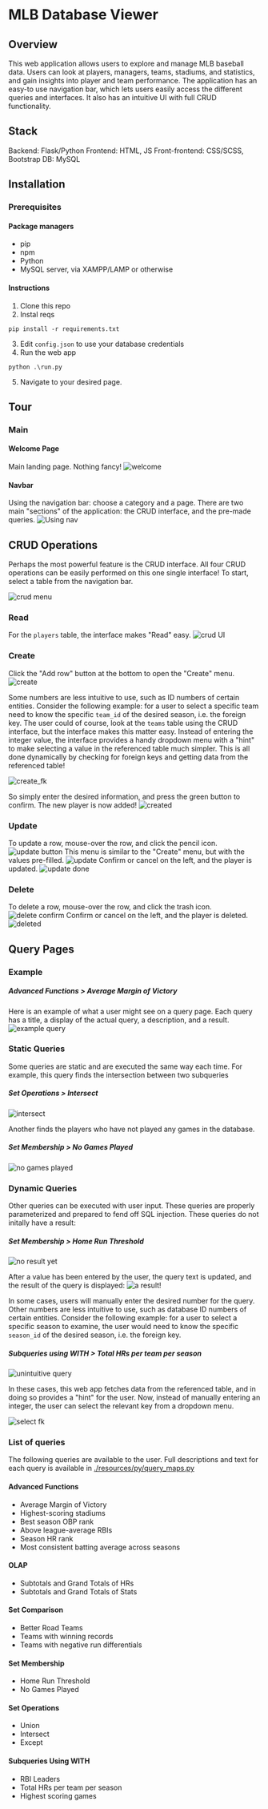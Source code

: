 # MLB Database Viewer
## Overview
This web application allows users to explore and manage MLB baseball data. Users can look at players, managers, teams, stadiums, and statistics, and gain insights into player and team performance. The application has an easy-to use navigation bar, which lets users easily access the different queries and interfaces.  It also has an intuitive UI with full CRUD functionality.

## Stack
Backend: Flask/Python
Frontend: HTML, JS
Front-frontend: CSS/SCSS, Bootstrap
DB: MySQL

## Installation

### Prerequisites
#### Package managers
- pip
- npm
- Python
- MySQL server, via XAMPP/LAMP or otherwise

#### Instructions

1. Clone this repo
2. Instal reqs
```
pip install -r requirements.txt
```
3. Edit `config.json` to use your database credentials
4. Run the web app
```
python .\run.py
```
5. Navigate to your desired page.

## Tour
### Main
#### Welcome Page

Main landing page. Nothing fancy!
![welcome](screenshots/welcome.png)

#### Navbar
Using the navigation bar: choose a category and a page. There are two main "sections" of the application: the CRUD interface, and the pre-made queries.
![Using nav](screenshots/using_nav.png)




## CRUD Operations
Perhaps the most powerful feature is the CRUD interface. All four CRUD operations can be easily performed on this one single interface! To start, select a table from the navigation bar.

![crud menu](screenshots/crud_menu.png)

### Read
For the `players` table, the interface makes "Read" easy.
![crud UI](screenshots/crud.png)

### Create
Click the "Add row" button at the bottom to open the "Create" menu.
![create](screenshots/create.png)

Some numbers are less intuitive to use, such as ID numbers of certain entities. Consider the following example: for a user to select a specific team need to know the specific `team_id` of the desired season, i.e. the foreign key.  The user could of course, look at the `teams` table using the CRUD interface, but the interface makes this matter easy. Instead of entering the integer value, the interface provides a handy dropdown menu with a "hint" to make selecting a value in the referenced table much simpler. This is all done dynamically by checking for foreign keys and getting data from the referenced table!

![create_fk](screenshots/create_fk.png)


So simply enter the desired information, and press the green button to confirm. The new player is now added!
![created](screenshots/created.png)

### Update
To update a row, mouse-over the row, and click the pencil icon.
![update button](screenshots/update_button.png)
This menu is similar to the "Create" menu, but with the values pre-filled. 
![update](screenshots/update_menu.png)
Confirm or cancel on the left, and the player is updated.
![update done](screenshots/update_done.png)

### Delete
To delete a row, mouse-over the row, and click the trash icon.
![delete confirm](screenshots/delete_confirm.png)
Confirm or cancel on the left, and the player is deleted.
![deleted](screenshots/deleted.png)



## Query Pages

### Example
##### Advanced Functions > Average Margin of Victory
Here is an example of what a user might see on a query page. Each query has a title, a display of the actual query, a description, and a result.
![example query](screenshots/example_query.png)




### Static Queries
Some queries are static and are executed the same way each time.
For example, this query finds the intersection between two subqueries

##### Set Operations > Intersect
![intersect](screenshots/intersect.png)

Another finds the players who have not played any games in the database.
##### Set Membership > No Games Played
![no games played](screenshots/no_games.png)

### Dynamic Queries
Other queries can be executed with user input. These queries are properly parameterized and prepared to fend off SQL injection. These queries do not initally have a result:

##### Set Membership > Home Run Threshold
![no result yet](screenshots/initial_dynamic_state.png)

After a value has been entered by the user, the query text is updated, and the result of the query is displayed:
![a result!](screenshots/dynamic_input.png)

In some cases, users will manually enter the desired number for the query. Other numbers are less intuitive to use, such as database ID numbers of certain entities. Consider the following example: for a user to select a specific season to examine, the user would need to know the specific `season_id` of the desired season, i.e. the foreign key.  

##### Subqueries using WITH > Total HRs per team per season
![unintuitive query](screenshots/unintuitive_query.png)


In these cases, this web app fetches data from the referenced table, and in doing so provides a "hint" for the user. Now, instead of manually entering an integer, the user can select the relevant key from a dropdown menu.

![select fk](screenshots/select_fk.png)


### List of queries
The following queries are available to the user. Full descriptions and text for each query is available in [./resources/py/query_maps.py]()

#### Advanced Functions
- Average Margin of Victory
- Highest-scoring stadiums
- Best season OBP rank
- Above league-average RBIs
- Season HR rank
- Most consistent batting average across seasons

#### O‌L‌A‌P
- Subtotals and Grand Totals of HRs
- Subtotals and Grand Totals of Stats

#### Set Comparison
- Better Road Teams
- Teams with winning records
- Teams with negative run differentials

#### Set Membership
- Home Run Threshold
- No Games Played

#### Set Operations
- Union
- Intersect
- Except

#### Subqueries Using W‌I‌T‌H
- RBI Leaders
- Total HRs per team per season
- Highest scoring games